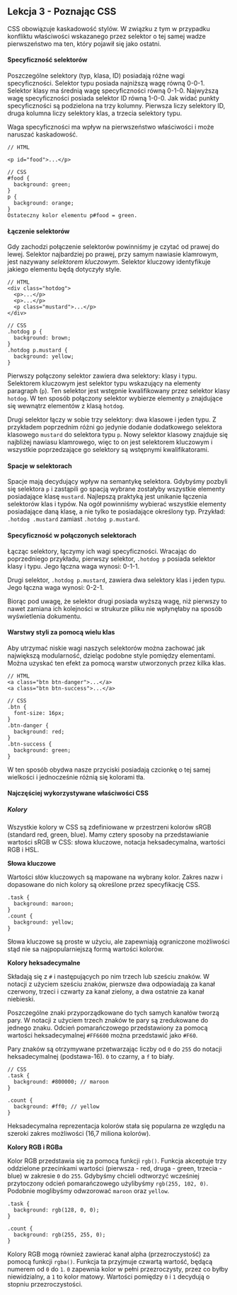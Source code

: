## Lekcja 3 - Poznając CSS

CSS obowiązuje kaskadowość stylów. W związku z tym w przypadku konfliktu właściwości wskazanego przez selektor
o tej samej wadze pierwszeństwo ma ten, który pojawił się jako ostatni.

#### Specyficzność selektorów

Poszczególne selektory (typ, klasa, ID) posiadają różne wagi specyficzności. Selektor typu posiada najniższą wagę równą
0-0-1. Selektor klasy ma średnią wagę specyficzności równą 0-1-0. Najwyższą wagę specyficzności posiada selektor ID
równą 1-0-0. Jak widać punkty specyficzności są podzielona na trzy kolumny. Pierwsza liczy selektory ID, druga kolumna
liczy selektory klas, a trzecia selektory typu.

Waga specyficzności ma wpływ na pierwszeństwo właściwości i może naruszać kaskadowość.
```aidl
// HTML

<p id="food">...</p>

// CSS
#food {
  background: green;
}
p {
  background: orange;
}
Ostateczny kolor elementu p#food = green.
```

#### Łączenie selektorów

Gdy zachodzi połączenie selektorów powinniśmy je czytać od prawej do lewej. Selektor najbardziej po prawej,
przy samym nawiasie klamrowym, jest nazywany _selektorem kluczowym_. Selektor kluczowy identyfikuje jakiego elementu
będą dotyczyły style.
```aidl
// HTML
<div class="hotdog">
  <p>...</p>
  <p>...</p>
  <p class="mustard">...</p>
</div>

// CSS
.hotdog p {
  background: brown;
}
.hotdog p.mustard {
  background: yellow;
}
```
Pierwszy połączony selektor zawiera dwa selektory: klasy i typu. Selektorem kluczowym jest selektor typu wskazujący na
elementy paragraph (`p`). Ten selektor jest wstępnie kwalifikowany przez selektor klasy `hotdog`. W ten sposób połączony
selektor wybierze elementy `p` znajdujące się wewnątrz elementów z klasą `hotdog`.

Drugi selektor łączy w sobie trzy selektory: dwa klasowe i jeden typu. Z przykładem poprzednim różni go jedynie
dodanie dodatkowego selektora klasowego `mustard` do selektora typu `p`. Nowy selektor klasowy znajduje się najbliżej
nawiasu klamrowego, więc to on jest selektorem kluczowym i wszystkie poprzedzające go selektory są wstępnymi kwalifikatorami.

#### Spacje w selektorach

Spacje mają decydujący wpływ na semantykę selektora. Gdybyśmy pozbyli się selektora `p` i zastąpili go spacją wybrane
zostałyby wszystkie elementy posiadające klasę `mustard`. Najlepszą praktyką jest unikanie łączenia selektorów klas i typów.
Na ogół powinniśmy wybierać wszystkie elementy posiadające daną klasę, a nie tylko te posiadające określony typ.
Przykład: `.hotdog .mustard` zamiast `.hotdog p.mustard`.

#### Specyficzność w połączonych selektorach

Łącząc selektory, łączymy ich wagi specyficzności. Wracając do poprzedniego przykładu, pierwszy selektor, `.hotdog p`
posiada selektor klasy i typu. Jego łączna waga wynosi: 0-1-1.

Drugi selektor, `.hotdog p.mustard`, zawiera dwa selektory klas i jeden typu. Jego łączna waga wynosi: 0-2-1.

Biorąc pod uwagę, że selektor drugi posiada wyższą wagę, niż pierwszy to nawet zamiana ich kolejności w strukurze pliku
nie wpłynęłaby na sposób wyświetlenia dokumentu.

#### Warstwy styli za pomocą wielu klas

Aby utrzymać niskie wagi naszych selektorów można zachować jak największą modularność, dzieląc podobne style
pomiędzy elementami. Można uzyskać ten efekt za pomocą warstw utworzonych przez kilka klas.
```aidl
// HTML
<a class="btn btn-danger">...</a>
<a class="btn btn-success">...</a>

// CSS
.btn {
  font-size: 16px;
}
.btn-danger {
  background: red;
}
.btn-success {
  background: green;
}
```
W ten sposób obydwa nasze przyciski posiadają czcionkę o tej samej wielkości i jednocześnie różnią
się kolorami tła.

#### Najczęściej wykorzystywane właściwości CSS

##### Kolory

Wszystkie kolory w CSS są zdefiniowane w przestrzeni kolorów sRGB (standard red, green, blue). Mamy cztery sposoby
na przedstawianie wartości sRGB w CSS: słowa kluczowe, notacja heksadecymalna, wartości RGB i HSL.

**Słowa kluczowe**

Wartości słów kluczowych są mapowane na wybrany kolor. Zakres nazw i dopasowane do nich kolory są określone przez
specyfikację CSS.
```aidl
.task {
  background: maroon;
}
.count {
  background: yellow;
}
```
Słowa kluczowe są proste w użyciu, ale zapewniają ograniczone możliwości stąd nie sa najpopularniejszą formą
wartości kolorów.

**Kolory heksadecymalne**

Składają się z `#` i następujących po nim trzech lub sześciu znaków. W notacji z użyciem sześciu znaków, pierwsze dwa
odpowiadają za kanał czerwony, trzeci i czwarty za kanał zielony, a dwa ostatnie za kanał niebieski.

Poszczególne znaki przyporządkowane do tych samych kanałów tworzą pary. W notacji z użyciem trzech znaków
te pary są zredukowane do jednego znaku. Odcień pomarańczowego przedstawiony za pomocą wartości heksadecymalnej
`#FF6600` można przedstawić jako `#F60`.

Pary znaków są otrzymywane przetwarzając liczby od `0` do `255` do notacji heksadecymalnej (podstawa-16). `0` to czarny,
a `f` to biały.
```aidl
// CSS
.task {
  background: #800000; // maroon
}

.count {
  background: #ff0; // yellow
}
```
Heksadecymalna reprezentacja kolorów stała się popularna ze względu na szeroki zakres możliwości (16,7 miliona kolorów).

**Kolory RGB i RGBa**

Kolor RGB przedstawia się za pomocą funkcji `rgb()`. Funkcja akceptuje trzy oddzielone przecinkami wartości
(pierwsza - red, druga - green, trzecia - blue) w zakresie `0` do `255`. Gdybyśmy chcieli odtworzyć wcześniej przytoczony
odcień pomarańczowego użylibyśmy `rgb(255, 102, 0)`. Podobnie moglibyśmy odwzorować `maroon` oraz `yellow`.
```aidl
.task {
  background: rgb(128, 0, 0);
}

.count {
  background: rgb(255, 255, 0);
}
```
Kolory RGB mogą również zawierać kanał alpha (przezroczystość) za pomocą funkcji `rgba()`. Funkcja ta przyjmuje czwartą wartość,
będącą numerem od `0` do `1`. `0` zapewnia kolor w pełni przezroczysty, przez co byłby niewidzialny, a `1` to kolor matowy.
Wartości pomiędzy `0` i `1` decydują o stopniu przezroczystości.